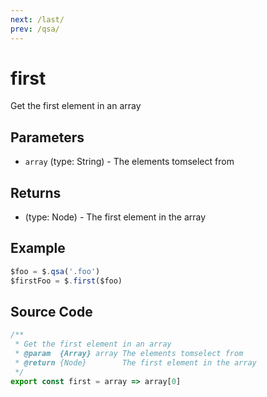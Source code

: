 ```yaml
---
next: /last/
prev: /qsa/
---
```


# first

Get the first element in an array

## Parameters

- `array` (type: String) - The elements tomselect from

## Returns

- (type: Node) - The first element in the array

## Example

```js
$foo = $.qsa('.foo')
$firstFoo = $.first($foo)
```

## Source Code

```js
/**
 * Get the first element in an array
 * @param  {Array} array The elements tomselect from
 * @return {Node}        The first element in the array
 */
export const first = array => array[0]
```
